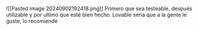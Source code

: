 ![[Pasted image 20240902192418.png]]
Primero que sea testeable, después utilizable y por ultimo que esté bien hecho.
Lovable seria que a la gente le guste, lo recomiende
